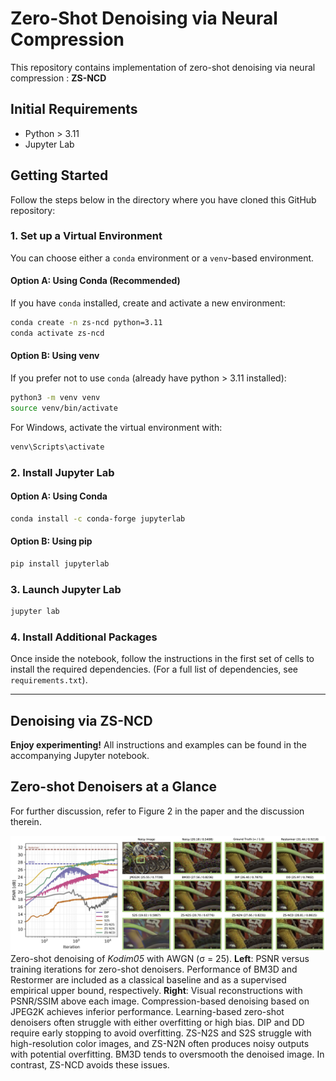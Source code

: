 
# Zero-Shot Denoising via Neural Compression

This repository contains implementation of zero-shot denoising via neural compression : **ZS-NCD**


## Initial Requirements

- Python > 3.11
- Jupyter Lab

## Getting Started

Follow the steps below in the directory where you have cloned this GitHub repository:

### 1. Set up a Virtual Environment

You can choose either a `conda` environment or a `venv`-based environment.

#### Option A: Using Conda (Recommended)

If you have `conda` installed, create and activate a new environment:

```bash
conda create -n zs-ncd python=3.11
conda activate zs-ncd
```

#### Option B: Using venv

If you prefer not to use `conda` (already have python > 3.11 installed):

```bash
python3 -m venv venv
source venv/bin/activate
```

For Windows, activate the virtual environment with:

```bash
venv\Scripts\activate
```

### 2. Install Jupyter Lab

#### Option A: Using Conda
```bash
conda install -c conda-forge jupyterlab
```

#### Option B: Using pip

```bash
pip install jupyterlab
```

### 3. Launch Jupyter Lab

```bash
jupyter lab
```

### 4. Install Additional Packages

Once inside the notebook, follow the instructions in the first set of cells to install the required dependencies. (For a full list of dependencies, see `requirements.txt`).

---

## Denoising via ZS-NCD

**Enjoy experimenting!** All instructions and examples can be found in the accompanying Jupyter notebook. 


## Zero-shot Denoisers at a Glance
For further discussion, refer to Figure 2 in the paper and the discussion therein.

![zeroshots-denoisers-glance](readme_assets/zeroshots_glance.png)
Zero-shot denoising of *Kodim05* with AWGN (σ = 25). **Left**: PSNR versus training iterations for zero-shot denoisers. Performance of BM3D and Restormer are included as a classical baseline and as a supervised empirical upper bound, respectively. **Right**: Visual reconstructions with PSNR/SSIM above each image. Compression-based denoising based on JPEG2K achieves inferior performance. Learning-based zero-shot denoisers often struggle with either overfitting or high bias. DIP and DD require early stopping to avoid overfitting. ZS-N2S and S2S struggle with high-resolution color images, and ZS-N2N often produces noisy outputs with potential overfitting. BM3D tends to oversmooth the denoised image. In contrast, ZS-NCD avoids these issues.